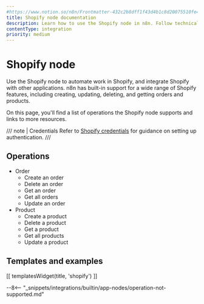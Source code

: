 ```yaml
---
#https://www.notion.so/n8n/Frontmatter-432c2b8dff1f43d4b1c8d20075510fe4
title: Shopify node documentation
description: Learn how to use the Shopify node in n8n. Follow technical documentation to integrate Shopify node into your workflows.
contentType: integration
priority: medium
---
```


# Shopify node

Use the Shopify node to automate work in Shopify, and integrate Shopify with other applications. n8n has built-in support for a wide range of Shopify features, including creating, updating, deleting, and getting orders and products. 

On this page, you'll find a list of operations the Shopify node supports and links to more resources.

/// note | Credentials
Refer to [Shopify credentials](/integrations/builtin/credentials/shopify/) for guidance on setting up authentication. 
///

## Operations

* Order
    * Create an order
    * Delete an order
    * Get an order
    * Get all orders
    * Update an order
* Product
    * Create a product
    * Delete a product
    * Get a product
    * Get all products
    * Update a product

## Templates and examples

<!-- see https://www.notion.so/n8n/Pull-in-templates-for-the-integrations-pages-37c716837b804d30a33b47475f6e3780 -->
[[ templatesWidget(title, 'shopify') ]]

--8<-- "_snippets/integrations/builtin/app-nodes/operation-not-supported.md"
